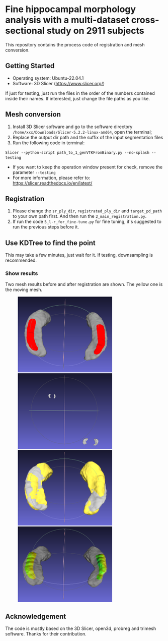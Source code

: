 # Fine hippocampal morphology analysis with a multi-dataset cross-sectional study on 2911 subjects
This repository contains the process code of registration and mesh conversion.


## Getting Started
* Operating system: Ubuntu-22.04.1
* Software: 3D Slicer (https://www.slicer.org/)

If just for testing, just run the files in the order of the numbers contained inside their names. If interested, just change the file paths as you like.

## Mesh conversion
1. Install 3D Slicer software and go to the software directory `/home/xxx/Downloads/Slicer-5.2.2-linux-amd64`, open the terminal;
2. Replace the output dir path and the suffix of the input segmentation files
3. Run the following code in terminal:
```
Slicer --python-script path_to_1_genVTKFromBinary.py --no-splash --testing
``` 
* If you want to keep the operation window present for check, remove the parameter `--testing`
* For more information, please refer to: https://slicer.readthedocs.io/en/latest/



## Registration
1. Please change the `sr_ply_dir`, `registrated_ply_dir` and `target_pd_path` to your own path first. And then run the `2_main_registration.py`.
2. If run the code `5_l-r_for_fine-tune.py` for fine tuning, it's suggested to run the previous steps before it.

## Use KDTree to find the point
This may take a few minutes, just wait for it. If testing, downsampling is recommended.

### Show results
Two mesh results before and after registration are shown. The yellow one is the moving mesh.

<!-- | ![before_reg](./Figures/Before-registration.png) | ![after_reg](./Figures/After-registration.png) | -->
<figure>
<img src="./Figures/fix-label.png" width=300/>
<img src="./Figures/Before-registration.png" width=300/>
<img src="./Figures/After-registration.png" width=300/>
<img src="./Figures/colorful-results.png" width=300/>
</figure>


## Acknowledgement
The code is mostly based on the 3D Slicer, open3d, probreg and trimesh software. Thanks for their contribution.
